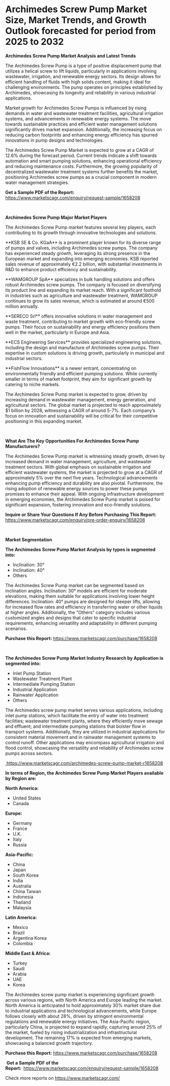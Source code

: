 <p><h1>Archimedes Screw Pump Market Size, Market Trends, and Growth Outlook forecasted for period from 2025 to 2032</h1></p><p><strong>Archimedes Screw Pump Market Analysis and Latest Trends</strong></p>
<p><p>The Archimedes Screw Pump is a type of positive displacement pump that utilizes a helical screw to lift liquids, particularly in applications involving wastewater, irrigation, and renewable energy sectors. Its design allows for efficient handling of fluids with high solids content, making it ideal for challenging environments. The pump operates on principles established by Archimedes, showcasing its longevity and reliability in various industrial applications.</p><p>Market growth for Archimedes Screw Pumps is influenced by rising demands in water and wastewater treatment facilities, agricultural irrigation systems, and advancements in renewable energy systems. The move towards sustainable practices and efficient water management solutions significantly drives market expansion. Additionally, the increasing focus on reducing carbon footprints and enhancing energy efficiency has spurred innovations in pump designs and technologies.</p><p>The Archimedes Screw Pump Market is expected to grow at a CAGR of 12.6% during the forecast period. Current trends indicate a shift towards automation and smart pumping solutions, enhancing operational efficiency and reducing maintenance costs. Furthermore, the growing popularity of decentralized wastewater treatment systems further benefits the market, positioning Archimedes screw pumps as a crucial component in modern water management strategies.</p></p>
<p><strong>Get a Sample PDF of the Report:&nbsp;</strong> <a href="https://www.marketscagr.com/enquiry/request-sample/1658208?utm_campaign=2236&utm_medium=2&utm_source=Github&utm_content=ia&utm_term=17022025&utm_id=archimedes-screw-pump">https://www.marketscagr.com/enquiry/request-sample/1658208</a></p>
<p>&nbsp;</p>
<p><strong>Archimedes Screw Pump Major Market Players</strong></p>
<p><p>The Archimedes Screw Pump market features several key players, each contributing to its growth through innovative technologies and solutions. </p><p>**KSB SE & Co. KGaA** is a prominent player known for its diverse range of pumps and valves, including Archimedes screw pumps. The company has experienced steady growth, leveraging its strong presence in the European market and expanding into emerging economies. KSB reported sales revenue of approximately €2.2 billion, with substantial investments in R&D to enhance product efficiency and sustainability.</p><p>**WAMGROUP SpA** specializes in bulk handling solutions and offers robust Archimedes screw pumps. The company is focused on diversifying its product line and expanding its market reach. With a significant foothold in industries such as agriculture and wastewater treatment, WAMGROUP continues to grow its sales revenue, which is estimated at around €500 million annually.</p><p>**SERECO Srl** offers innovative solutions in water management and waste treatment, contributing to market growth with eco-friendly screw pumps. Their focus on sustainability and energy efficiency positions them well in the market, particularly in Europe and Asia.</p><p>**ECS Engineering Services** provides specialized engineering solutions, including the design and manufacture of Archimedes screw pumps. Their expertise in custom solutions is driving growth, particularly in municipal and industrial sectors.</p><p>**FishFlow Innovations** is a newer entrant, concentrating on environmentally friendly and efficient pumping solutions. While currently smaller in terms of market footprint, they aim for significant growth by catering to niche markets.</p><p>The Archimedes Screw Pump market is expected to grow, driven by increasing demand in wastewater management, energy generation, and agricultural sectors. The global market is projected to reach approximately $1 billion by 2028, witnessing a CAGR of around 5-7%. Each company’s focus on innovation and sustainability will be critical for their competitive positioning in this expanding market.</p></p>
<p>&nbsp;</p>
<p><strong>What Are The Key Opportunities For Archimedes Screw Pump Manufacturers?</strong></p>
<p><p>The Archimedes Screw Pump market is witnessing steady growth, driven by increased demand in water management, agriculture, and wastewater treatment sectors. With global emphasis on sustainable irrigation and efficient wastewater systems, the market is projected to grow at a CAGR of approximately 5% over the next five years. Technological advancements enhancing pump efficiency and durability are also pivotal. Furthermore, the rising adoption of renewable energy sources to power these pumps promises to enhance their appeal. With ongoing infrastructure development in emerging economies, the Archimedes Screw Pump market is poised for significant expansion, fostering innovation and eco-friendly solutions.</p></p>
<p><strong>Inquire or Share Your Questions If Any Before Purchasing This Report:</strong> <a href="https://www.marketscagr.com/enquiry/pre-order-enquiry/1658208?utm_campaign=2236&utm_medium=2&utm_source=Github&utm_content=ia&utm_term=17022025&utm_id=archimedes-screw-pump">https://www.marketscagr.com/enquiry/pre-order-enquiry/1658208</a></p>
<p>&nbsp;</p>
<p><strong>Market Segmentation</strong></p>
<p><strong>The Archimedes Screw Pump Market Analysis by types is segmented into:</strong></p>
<p><ul><li>Inclination: 30°</li><li>Inclination: 40°</li><li>Others</li></ul></p>
<p><p>The Archimedes Screw Pump market can be segmented based on inclination angles. Inclination: 30° models are efficient for moderate elevations, making them suitable for applications involving lower height differences. Inclination: 40° pumps are designed for steeper lifts, allowing for increased flow rates and efficiency in transferring water or other liquids at higher angles. Additionally, the "Others" category includes various customized angles and designs that cater to specific industrial requirements, enhancing versatility and adaptability in different pumping scenarios.</p></p>
<p><strong>Purchase this Report:&nbsp;</strong><a href="https://www.marketscagr.com/purchase/1658208?utm_campaign=2236&utm_medium=2&utm_source=Github&utm_content=ia&utm_term=17022025&utm_id=archimedes-screw-pump">https://www.marketscagr.com/purchase/1658208</a></p>
<p>&nbsp;</p>
<p><strong>The Archimedes Screw Pump Market Industry Research by Application is segmented into:</strong></p>
<p><ul><li>Inlet Pump Station</li><li>Wastewater Treatment Plant</li><li>Intermediate Pumping Station</li><li>Industrial Application</li><li>Rainwater Application</li><li>Others</li></ul></p>
<p><p>The Archimedes screw pump market serves various applications, including inlet pump stations, which facilitate the entry of water into treatment facilities; wastewater treatment plants, where they efficiently move sewage and effluent; and intermediate pumping stations that bolster flow in transport systems. Additionally, they are utilized in industrial applications for consistent material movement and in rainwater management systems to control runoff. Other applications may encompass agricultural irrigation and flood control, showcasing the versatility and reliability of Archimedes screw pumps across sectors.</p></p>
<p><a href="https://www.marketscagr.com/archimedes-screw-pump-market-r1658208?utm_campaign=2236&utm_medium=2&utm_source=Github&utm_content=ia&utm_term=17022025&utm_id=archimedes-screw-pump">&nbsp;https://www.marketscagr.com/archimedes-screw-pump-market-r1658208</a></p>
<p><strong>In terms of Region, the Archimedes Screw Pump Market Players available by Region are:</strong></p>
<p>
    <p> <strong> North America: </strong>
        <ul>
            <li>United States</li>
            <li>Canada</li>
        </ul>
        </p> 
    <p> <strong> Europe: </strong>
        <ul>
            <li>Germany</li>
            <li>France</li>
            <li>U.K.</li>
            <li>Italy</li>
            <li>Russia</li>
        </ul>
        </p> 
    <p> <strong> Asia-Pacific: </strong>
        <ul>
            <li>China</li>
            <li>Japan</li>
            <li>South Korea</li>
            <li>India</li>
            <li>Australia</li>
            <li>China Taiwan</li>
            <li>Indonesia</li>
            <li>Thailand</li>
            <li>Malaysia</li>
        </ul>
        </p> 
    <p> <strong> Latin America: </strong>
        <ul>
            <li>Mexico</li>
            <li>Brazil</li>
            <li>Argentina Korea</li>
            <li>Colombia</li>
        </ul>
        </p> 
    <p> <strong> Middle East & Africa: </strong>
        <ul>
            <li>Turkey</li>
            <li>Saudi</li>
            <li>Arabia</li>
            <li>UAE</li>
            <li>Korea</li>
        </ul>
    </p>
    </p>
<p><p>The Archimedes screw pump market is experiencing significant growth across various regions, with North America and Europe leading the market. North America is anticipated to hold approximately 30% market share due to industrial applications and technological advancements, while Europe follows closely with about 28%, driven by stringent environmental regulations and renewable energy initiatives. The Asia-Pacific region, particularly China, is projected to expand rapidly, capturing around 25% of the market, fueled by rising industrialization and infrastructural development. The remaining 17% is expected from emerging markets, showcasing a balanced growth trajectory.</p></p>
<p><strong>Purchase this Report: </strong><a href="https://www.marketscagr.com/purchase/1658208?utm_campaign=2236&utm_medium=2&utm_source=Github&utm_content=ia&utm_term=17022025&utm_id=archimedes-screw-pump">https://www.marketscagr.com/purchase/1658208</a></p>
<p>&nbsp;<strong>Get a Sample PDF of the Report:&nbsp;&nbsp;</strong><a href="https://www.marketscagr.com/enquiry/request-sample/1658208?utm_campaign=2236&utm_medium=2&utm_source=Github&utm_content=ia&utm_term=17022025&utm_id=archimedes-screw-pump">https://www.marketscagr.com/enquiry/request-sample/1658208</a></p>
<p><strong></strong></p>
<p>Check more reports on <a href="https://www.marketscagr.com/?utm_campaign=2236&utm_medium=2&utm_source=Github&utm_content=ia&utm_term=17022025&utm_id=archimedes-screw-pump">https://www.marketscagr.com/</a></p>